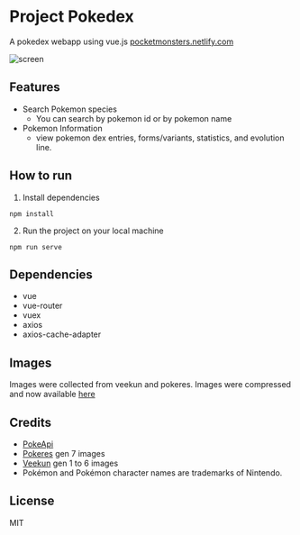 # Project Pokedex
A pokedex webapp using vue.js
[pocketmonsters.netlify.com](https://pocketmonsters.netlify.app/)

![screen](https://user-images.githubusercontent.com/56244118/76493799-7b895780-646e-11ea-9910-10914b538910.png)

## Features
- Search Pokemon species
    - You can search by pokemon id or by pokemon name
- Pokemon Information
    - view pokemon dex entries, forms/variants, statistics, and evolution line.

## How to run
1. Install dependencies
```
npm install

```
2. Run the project on your local machine
```
npm run serve
```

## Dependencies
- vue
- vue-router
- vuex
- axios
- axios-cache-adapter

## Images
Images were collected from veekun and pokeres.
Images were compressed and now available [here](https://github.com/billysillano/pokemon-assets)

## Credits
- [PokeApi](https://pokeapi.co/)
- [Pokeres](https://pokeres.bastionbot.org/) gen 7 images
- [Veekun](http://veekun.com/) gen 1 to 6 images
- Pokémon and Pokémon character names are trademarks of Nintendo.

## License
MIT
